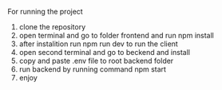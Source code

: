 For running the project

1. clone the repository
2. open terminal and go to folder frontend and run npm install
3. after instalition run npm run dev to run the client
4. open second terminal and go to beckend and install
5. copy and paste .env file to root backend folder
6. run backend by running command npm start
7. enjoy
